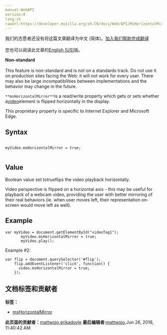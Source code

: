 ```yaml
---
manual:WebAPI
version:0
lang:zh
rawUrl:https://developer.mozilla.org/zh-CN/docs/Web/API/MsHorizontalMirror
---
```




<bdi>我们的志愿者还没有将这篇文章翻译为<bdi>中文 (简体)</bdi>。[加入我们帮助完成翻译](%15283 "")<br></br>您也可以阅读此文章的[English (US)](%15284 "")版。</bdi>






**Non-standard**<br></br>This feature is non-standard and is not on a standards track. Do not use it on production sites facing the Web: it will not work for every user. There may also be large incompatibilities between implementations and the behavior may change in the future.




`**msHorizontalMirror**`is a read/write property which gets or sets whether a[video](%13226 "")element is flipped horizontally in the display.



This proprietary property is specific to Internet Explorer and Microsoft Edge.


## Syntax<a name="Syntax"></a>

```
 
myVideo.msHorizontalMirror = true;


```

## Value<a name="Value"></a>


Boolean value set to<em>true</em>flips the video playback horizontally.



Video perspective is flipped on a horizontal axis - this may be useful for playback of a webcam video, providing the user with better mirroring of their real behaviors (ie. when user moves left, their representation on-screen would move left as well).


## Example<a name="Example"></a>

```
var myVideo = document.getElementById("videoTag1");
       myVideo.msHorizontalMirror = true;
       myVideo.play();
```


Example #2:


```
var flip = document.querySelector('#flip');
    flip.addEventListener('click', function() {
      video.msHorizontalMirror = true;
    });
```



## 文档标签和贡献者
**标签：**
* [msHorizontalMirror](%15285 "")

**此页面的贡献者：**[mattwojo](%14635 ""),[erikadoyle](%3894 "")
**最后编辑者:**[mattwojo](%14635 ""),<time>Jun 26, 2018, 11:40:42 AM</time>


